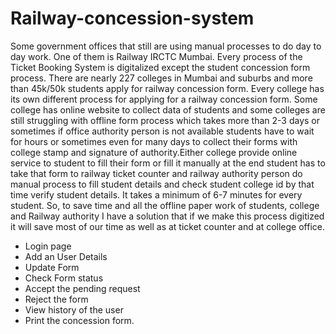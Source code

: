 # Railway-concession-system

Some government offices that still are using manual processes to do day to day work. One of them is Railway IRCTC Mumbai. Every process of the Ticket Booking System is digitalized except the student concession form process. There are nearly 227 colleges in Mumbai and suburbs and more than 45k/50k students apply for railway concession form. Every college has its own different process for applying for a railway concession form. Some college has online website to collect data of students and some colleges are still struggling with offline form process which takes more than 2-3 days or sometimes if office authority person is not available students have to wait for hours or sometimes even for many days to collect their forms with college stamp and signature of authority.Either college provide online service to student to fill their form or fill it manually at the end student has to take that form to railway ticket counter and railway authority person do manual process to fill student details and check student college id by that time verify student details. It takes a minimum of 6-7 minutes for every student.
So, to save time and all the offline paper work of students, college and Railway authority I have a solution that if we make this process digitized it will save most of our time as well as at ticket counter and at college office.

* Login page
* Add an User Details
* Update Form
* Check Form status
* Accept the pending request
* Reject the form
* View history of the user
* Print the concession form.

